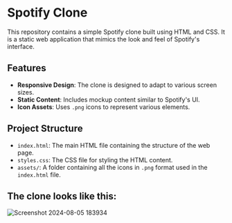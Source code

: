 # Spotify Clone

This repository contains a simple Spotify clone built using HTML and CSS. It is a static web application that mimics the look and feel of Spotify's interface.

## Features

- **Responsive Design**: The clone is designed to adapt to various screen sizes.
- **Static Content**: Includes mockup content similar to Spotify's UI.
- **Icon Assets**: Uses `.png` icons to represent various elements.

## Project Structure

- `index.html`: The main HTML file containing the structure of the web page.
- `styles.css`: The CSS file for styling the HTML content.
- `assets/`: A folder containing all the icons in `.png` format used in the `index.html` file.


## The clone looks like this:
![Screenshot 2024-08-05 183934](https://github.com/user-attachments/assets/e2e107b3-d175-409e-99aa-6b53d6469fdc)
